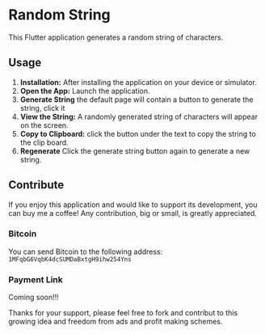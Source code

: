# Random String

This Flutter application generates a random string of characters.

## Usage

1.  **Installation:** After installing the application on your device or simulator.
2.  **Open the App:** Launch the application.
3. **Generate String** the default page will contain a button to generate the string, click it
4.  **View the String:** A randomly generated string of characters will appear on the screen.
5. **Copy to Clipboard:** click the button under the text to copy the string to the clip board.
6. **Regenerate** Click the generate string button again to generate a new string.

## Contribute

If you enjoy this application and would like to support its development, you can buy me a coffee! Any contribution, big or small, is greatly appreciated.

### Bitcoin

You can send Bitcoin to the following address: `1MFqbG6VqbK4dcSUMDaBxtgH9ihw254Yns`

### Payment Link

Coming soon!!!
<!-- Alternatively, you can use this payment link: [https://paypal.me/](https://paypal.me/) -->

Thanks for your support, please feel free to fork and contribut to this growing idea and freedom from ads and profit making schemes.
